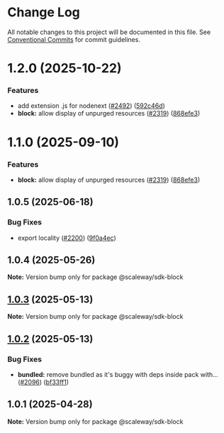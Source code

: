 # Change Log

All notable changes to this project will be documented in this file.
See [Conventional Commits](https://conventionalcommits.org) for commit guidelines.

# 1.2.0 (2025-10-22)

### Features

- add extension .js for nodenext ([#2492](https://github.com/scaleway/scaleway-sdk-js/issues/2492)) ([592c46d](https://github.com/scaleway/scaleway-sdk-js/commit/592c46df916c5b8b35f26c13b626eee797970f5d))
- **block:** allow display of unpurged resources ([#2319](https://github.com/scaleway/scaleway-sdk-js/issues/2319)) ([868efe3](https://github.com/scaleway/scaleway-sdk-js/commit/868efe314a9a582f05fd74cd5d20636f1ca4ee00))

# 1.1.0 (2025-09-10)

### Features

- **block:** allow display of unpurged resources ([#2319](https://github.com/scaleway/scaleway-sdk-js/issues/2319)) ([868efe3](https://github.com/scaleway/scaleway-sdk-js/commit/868efe314a9a582f05fd74cd5d20636f1ca4ee00))

## 1.0.5 (2025-06-18)

### Bug Fixes

- export locality ([#2200](https://github.com/scaleway/scaleway-sdk-js/issues/2200)) ([9f0a4ec](https://github.com/scaleway/scaleway-sdk-js/commit/9f0a4ec19e377cd90c5829604467c09a2088a38c))

## 1.0.4 (2025-05-26)

**Note:** Version bump only for package @scaleway/sdk-block

## [1.0.3](https://github.com/scaleway/scaleway-sdk-js/compare/@scaleway/sdk-block@1.0.2...@scaleway/sdk-block@1.0.3) (2025-05-13)

**Note:** Version bump only for package @scaleway/sdk-block

## [1.0.2](https://github.com/scaleway/scaleway-sdk-js/compare/@scaleway/sdk-block@1.0.1...@scaleway/sdk-block@1.0.2) (2025-05-13)

### Bug Fixes

- **bundled:** remove bundled as it's buggy with deps inside pack with… ([#2096](https://github.com/scaleway/scaleway-sdk-js/issues/2096)) ([bf33ff1](https://github.com/scaleway/scaleway-sdk-js/commit/bf33ff1f9cdd951add94817dac27239c86ef5437))

## 1.0.1 (2025-04-28)

**Note:** Version bump only for package @scaleway/sdk-block
